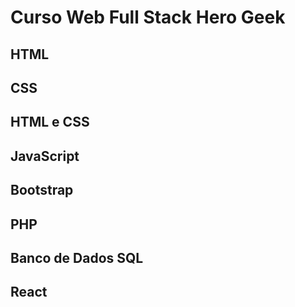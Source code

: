 # Curso Web Full Stack Hero Geek

<!-- Colocar os Videos, exercicios para casa, bem como as respostas dos exercicios -->

## HTML

## CSS

## HTML e CSS

## JavaScript

## Bootstrap

## PHP

## Banco de Dados SQL

## React
